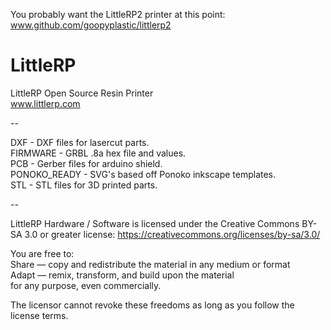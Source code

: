You probably want the LittleRP2 printer at this point:
www.github.com/goopyplastic/littlerp2

# LittleRP
LittleRP Open Source Resin Printer  
www.littlerp.com

--

DXF - DXF files for lasercut parts.  
FIRMWARE - GRBL .8a hex file and values.  
PCB - Gerber files for arduino shield.  
PONOKO_READY - SVG's based off Ponoko inkscape templates.  
STL - STL files for 3D printed parts.

--

LittleRP Hardware / Software is licensed under the Creative Commons BY-SA 3.0 or greater license: https://creativecommons.org/licenses/by-sa/3.0/

You are free to:  
Share — copy and redistribute the material in any medium or format  
Adapt — remix, transform, and build upon the material  
for any purpose, even commercially.

The licensor cannot revoke these freedoms as long as you follow the license terms.
